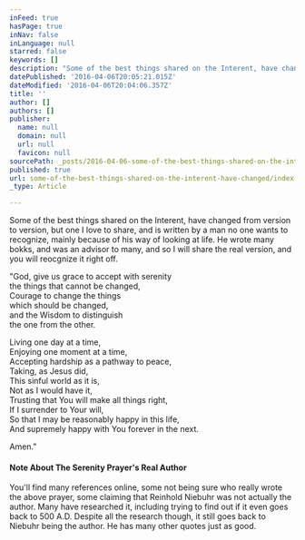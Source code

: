 ```yaml
---
inFeed: true
hasPage: true
inNav: false
inLanguage: null
starred: false
keywords: []
description: "Some of the best things shared on the Interent, have changed from version to version, but one I love to share, and is written by a man no one wants to recognize, mainly because of his way of looking at life.\_ He wrote many bokks, and was an advisor to many, and so I will share the real version, and you will reocgnize it right off."
datePublished: '2016-04-06T20:05:21.015Z'
dateModified: '2016-04-06T20:04:06.357Z'
title: ''
author: []
authors: []
publisher:
  name: null
  domain: null
  url: null
  favicon: null
sourcePath: _posts/2016-04-06-some-of-the-best-things-shared-on-the-interent-have-changed.md
published: true
url: some-of-the-best-things-shared-on-the-interent-have-changed/index.html
_type: Article

---
```

Some of the best things shared on the Interent, have changed from version to version, but one I love to share, and is written by a man no one wants to recognize, mainly because of his way of looking at life.  He wrote many bokks, and was an advisor to many, and so I will share the real version, and you will reocgnize it right off.

"God, give us grace to accept with serenity   
the things that cannot be changed,   
Courage to change the things   
which should be changed,   
and the Wisdom to distinguish   
the one from the other.

Living one day at a time,   
Enjoying one moment at a time,   
Accepting hardship as a pathway to peace,   
Taking, as Jesus did,   
This sinful world as it is,   
Not as I would have it,   
Trusting that You will make all things right,   
If I surrender to Your will,   
So that I may be reasonably happy in this life,   
And supremely happy with You forever in the next.

Amen." 

#### Note About The Serenity Prayer's Real Author 

You'll
find many references online, some not being sure who really wrote the
above prayer, some claiming that Reinhold Niebuhr was not actually the 
author. Many have researched it, including trying to find out if it even
goes back to 500 A.D. Despite all the research though, it still goes 
back to Niebuhr being the author. He has many other quotes just as good.